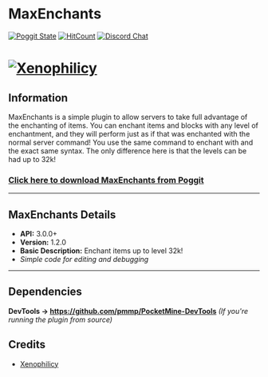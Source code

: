 # MaxEnchants
[![Poggit State](https://poggit.pmmp.io/shield.state/MaxEnchants)](https://poggit.pmmp.io/p/MaxEnchants)
[![HitCount](http://hits.dwyl.io/Xenophilicy/MaxEnchants.svg)](http://hits.dwyl.io/Xenophilicy/MaxEnchants)
[![Discord Chat](https://img.shields.io/discord/490677165289897995.svg)](https://discord.gg/hNVehXe)

# [![Xenophilicy](http://file.xenoservers.net/Resources/GitHub-Resources/MaxEnchants/screenshot.png)]()

## Information
MaxEnchants is a simple plugin to allow servers to take full advantage of the enchanting of items. You can enchant items and blocks with any level of enchantment, and they will perform just as if that was enchanted with the normal server command! You use the same command to enchant with and the exact same syntax. The only difference here is that the levels can be had up to 32k!

### [Click here to download MaxEnchants from Poggit](https://poggit.pmmp.io/p/MaxEnchants/)

***

## MaxEnchants Details
* **API:** 3.0.0+
* **Version:** 1.2.0
* **Basic Description:** Enchant items up to level 32k!
* *Simple code for editing and debugging*
***

## Dependencies
**DevTools → https://github.com/pmmp/PocketMine-DevTools** *(If you're running the plugin from source)*

## Credits
* [Xenophilicy](https://github.com/Xenophilicy/)